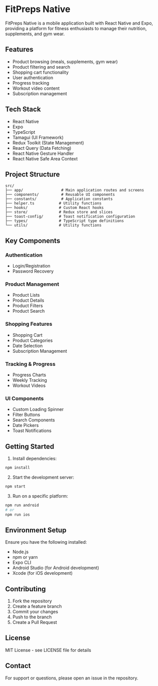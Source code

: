 # FitPreps Native

FitPreps Native is a mobile application built with React Native and Expo, providing a platform for fitness enthusiasts to manage their nutrition, supplements, and gym wear.

## Features

- Product browsing (meals, supplements, gym wear)
- Product filtering and search
- Shopping cart functionality
- User authentication
- Progress tracking
- Workout video content
- Subscription management

## Tech Stack

- React Native
- Expo
- TypeScript
- Tamagui (UI Framework)
- Redux Toolkit (State Management)
- React Query (Data Fetching)
- React Native Gesture Handler
- React Native Safe Area Context

## Project Structure

```
src/
├── app/                 # Main application routes and screens
├── components/          # Reusable UI components
├── constants/           # Application constants
├── helper.ts           # Utility functions
├── hooks/              # Custom React hooks
├── store/              # Redux store and slices
├── toast-config/       # Toast notification configuration
├── types/              # TypeScript type definitions
└── utils/              # Utility functions
```

## Key Components

### Authentication

- Login/Registration
- Password Recovery

### Product Management

- Product Lists
- Product Details
- Product Filters
- Product Search

### Shopping Features

- Shopping Cart
- Product Categories
- Date Selection
- Subscription Management

### Tracking & Progress

- Progress Charts
- Weekly Tracking
- Workout Videos

### UI Components

- Custom Loading Spinner
- Filter Buttons
- Search Components
- Date Pickers
- Toast Notifications

## Getting Started

1. Install dependencies:

```bash
npm install
```

2. Start the development server:

```bash
npm start
```

3. Run on a specific platform:

```bash
npm run android
# or
npm run ios
```

## Environment Setup

Ensure you have the following installed:

- Node.js
- npm or yarn
- Expo CLI
- Android Studio (for Android development)
- Xcode (for iOS development)

## Contributing

1. Fork the repository
2. Create a feature branch
3. Commit your changes
4. Push to the branch
5. Create a Pull Request

## License

MIT License - see LICENSE file for details

## Contact

For support or questions, please open an issue in the repository.
